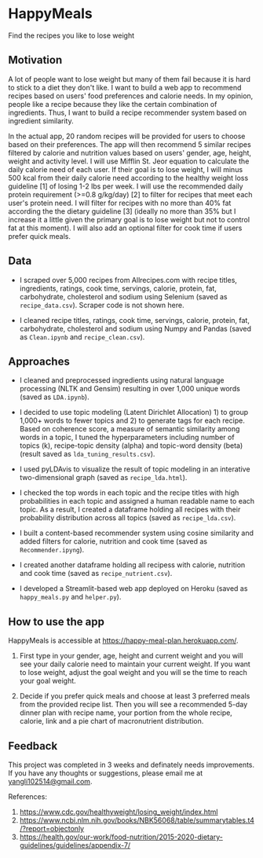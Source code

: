 # HappyMeals
Find the recipes you like to lose weight

## Motivation
A lot of people want to lose weight but many of them fail because it is hard to stick to a diet they don't like. I want to build a web app to recommend recipes based on users' food preferences and calorie needs. In my opinion, people like a recipe because they like the certain combination of ingredients. Thus, I want to build a recipe recommender system based on ingredient similarity. 

In the actual app, 20 random recipes will be provided for users to choose based on their preferences. The app will then recommend 5 similar recipes filtered by calorie and nutrition values based on users' gender, age, height, weight and activity level. I will use Mifflin St. Jeor equation to calculate the daily calorie need of each user. If their goal is to lose weight, I will minus 500 kcal from their daily calorie need according to the healthy weight loss guideline [1] of losing 1-2 lbs per week. I will use the recommended daily protein requirement (>=0.8 g/kg/day) [2] to filter for recipes that meet each user's protein need. I will filter for recipes with no more than 40% fat according the the dietary guideline [3] (ideally no more than 35% but I increase it a little given the primary goal is to lose weight but not to control fat at this moment). I will also add an optional filter for cook time if users prefer quick meals.

## Data
- I scraped over 5,000 recipes from Allrecipes.com with recipe titles, ingredients, ratings, cook time, servings, calorie, protein, fat, carbohydrate, cholesterol and sodium using Selenium (saved as `recipe_data.csv`). Scraper code is not shown here. 

- I cleaned recipe titles, ratings, cook time, servings, calorie, protein, fat, carbohydrate, cholesterol and sodium using Numpy and Pandas (saved as `Clean.ipynb` and `recipe_clean.csv`).

## Approaches
- I cleaned and preprocessed ingredients using natural language processing (NLTK and Gensim) resulting in over 1,000 unique words (saved as `LDA.ipynb`). 

- I decided to use topic modeling (Latent Dirichlet Allocation) 1) to group 1,000+ words to fewer topics and 2) to generate tags for each recipe. Based on coherence score, a measure of semantic similarity among words in a topic, I tuned the hyperparameters including number of topics (k), recipe-topic density (alpha) and topic-word density (beta) (result saved as `lda_tuning_results.csv`). 

- I used pyLDAvis to visualize the result of topic modeling in an interative two-dimensional graph (saved as `recipe_lda.html`).

- I checked the top words in each topic and the recipe titles with high probabilities in each topic and assigned a human readable name to each topic. As a result, I created a dataframe holding all recipes with their probability distribution across all topics (saved as `recipe_lda.csv`). 

- I built a content-based recommender system using cosine similarity and added filters for calorie, nutrition and cook time (saved as `Recommender.ipyng`).

- I created another dataframe holding all recipess with calorie, nutrition and cook time (saved as `recipe_nutrient.csv`).

- I developed a Streamlit-based web app deployed on Heroku (saved as `happy_meals.py` and `helper.py`).

## How to use the app
HappyMeals is accessible at https://happy-meal-plan.herokuapp.com/. 

1. First type in your gender, age, height and current weight and you will see your daily calorie need to maintain your current weight. If you want to lose weight, adjust the goal weight and you will se the time to reach your goal weight. 

2. Decide if you prefer quick meals and choose at least 3 preferred meals from the provided recipe list. Then you will see a recommended 5-day dinner plan with recipe name, your portion from the whole recipe, calorie, link and a pie chart of macronutrient distribution.

## Feedback
This project was completed in 3 weeks and definately needs improvements. If you have any thoughts or suggestions, please email me at yangli102514@gmail.com.

References:
1. https://www.cdc.gov/healthyweight/losing_weight/index.html
2. https://www.ncbi.nlm.nih.gov/books/NBK56068/table/summarytables.t4/?report=objectonly
3. https://health.gov/our-work/food-nutrition/2015-2020-dietary-guidelines/guidelines/appendix-7/
